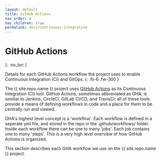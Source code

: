 ```yaml
---
layout: default
title: GitHub Actions
nav_order: 4
has_children: true
permalink: docs/continuous-integration
---
```


# GitHub Actions
{: .no_toc }

Details for each GitHub Actions workflow the project uses to enable Continuous Integration (CI) and GitOps.
{: .fs-6 .fw-300 }

The {{ site.repo.name }} project uses [GitHub Actions](https://github.com/features/actions) as its Continuous Integration (CI) tool.  GitHub Actions, sometimes abbreviated as GHA, is similiar to Jenkins, CircleCI, GitLab CI/CD, and TravisCI; all of these tools provide a means of defining workflows in code and a place for them to be centrally run and viewed.

GHA's highest level concept is a 'workflow'.  Each workflow is defined in a seperate yml file, and stored in the repo in the .github/workflows/ folder.  Inside each workflow there can be one to many 'jobs'.  Each job contains one to many 'steps'.  This is a very high level overview of how GitHub Actions is organized.

This section describes each GHA workflow we use on the {{ site.repo.name }} project.